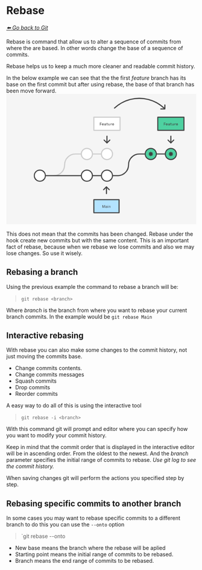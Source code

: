 # Rebase

*[:arrow_left: Go back to Git](./GIT.md)*

Rebase is command that allow us to alter a sequence of commits from where the are based. In other words change the base of a sequence of commits. 

Rebase helps us to keep a much more cleaner and readable commit history.

In the below example we can see that the the first *feature* branch has its base on the first commit but after using rebase, the base of that branch has been move forward.
![Rebase flow](./img/rebase-flow.png)

This does not mean that the commits has been changed. Rebase under the hook create new commits but with the same content. This is an important fact of rebase, because when we rebase we lose commits and also we may lose changes. So use it wisely.

## Rebasing a branch

Using the previous example the command to rebase a branch will be:

> `git rebase <branch>`

Where *branch* is the branch from where you want to rebase your current branch commits. In the example would be `git rebase Main`

## Interactive rebasing

With rebase you can also make some changes to the commit history, not just moving the commits base.

- Change commits contents.
- Change commits messages
- Squash commits
- Drop commits
- Reorder commits

A easy way to do all of this is using the interactive tool

> `git rebase -i <branch>`

With this command git will prompt and editor where you can specify how you want to modify your commit history.

Keep in mind that the commit order that is displayed in the interactive editor will be in ascending order. From the oldest to the newest. And the *branch* parameter specifies the initial range of commits to rebase. *Use git log to see the commit history.*

When saving changes git will perform the actions you specified step by step.

## Rebasing specific commits to another branch

In some cases you may want to rebase specific commits to a different branch to do this you can use the `--onto` option

> `git rebase --onto <new-base> <starting-point> <branch>

- New base means the branch where the rebase will be aplied
- Starting point means the initial range of commits to be rebased.
- Branch means the end range of commits to be rebased.